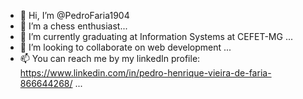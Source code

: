 - 👋 Hi, I’m @PedroFaria1904
- 👀 I’m a chess enthusiast...
- 🌱 I’m currently graduating at Information Systems at CEFET-MG ...
- 💞️ I’m looking to collaborate on web development ...
- 📫 You can reach me by my linkedIn profile: https://www.linkedin.com/in/pedro-henrique-vieira-de-faria-866644268/ ...

<!---
PedroFaria1904/PedroFaria1904 is a ✨ special ✨ repository because its `README.md` (this file) appears on your GitHub profile.
You can click the Preview link to take a look at your changes.
--->

